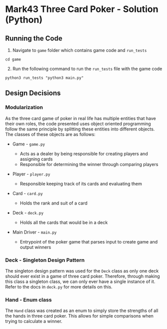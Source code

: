 # Mark43 Three Card Poker - Solution (Python)

## Running the Code

1. Navigate to `game` folder which contains game code and `run_tests`

```
cd game
```

2. Run the following command to run the `run_tests` file with the game code

```
python3 run_tests "python3 main.py"
```

## Design Decisions

### Modularization

As the three card game of poker in real life has multiple entities that have their own roles, the code presented uses object oriented programming follow the same principle by splitting these entities into different objects. The classes of these objects are as follows:

- Game - `game.py`

  - Acts as a dealer by being responsible for creating players and assigning cards
  - Responsible for determining the winner through comparing players

- Player - `player.py`

  - Responsible keeping track of its cards and evaluating them

- Card - `card.py`

  - Holds the rank and suit of a card

- Deck - `deck.py`

  - Holds all the cards that would be in a deck

- Main Driver - `main.py`

  - Entrypoint of the poker game that parses input to create game and output winners

### Deck - Singleton Design Pattern

The singleton design pattern was used for the `Deck` class as only one deck should ever exist in a game of three card poker. Therefore, through making this class a singleton class, we can only ever have a single instance of it. Refer to the docs in `deck.py` for more details on this.

### Hand - Enum class

The `Hand` class was created as an enum to simply store the strengths of all the hands in three card poker. This allows for simple comparisons when trying to calculate a winner.
